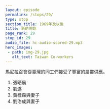 ```yaml
---
layout: episode
permalink: /stops/29/
type: stop
section_title: 1969年及以後
title: 新的開始
page_rank: 29
stop_id: 29
audio_file: hc-audio-scored-29.mp3
hero_images:
 - path: img-29.jpg
   alt_text: Taiwan Co-workers
---
```


<!-- The church in Manila received abundant spiritual flow and supply from Taiwan co-workers who came to help.

1. Chang Wu-chen
2. Liu Suey
3. Hwang Gui Seng & Wife
4. Liu Chi Cheng & Wife -->

<!---
title: 新的開始
-->
馬尼拉召會從臺灣的同工們接受了豐富的屬靈供應。

1. 張晤晨
2. 劉遂
3. 黃桂森與妻子
4. 劉治成與妻子


<!--- TRANSCRIPT
The next few years marked a period of the church in Manila receiving abundant spiritual flow and supply from Taiwan. Co-workers including Chang Wu-chen, Liu Suey, Hwang Gui-seng and Liu Chi-cheng frequently visited and even stayed in the Philippines for extended periods to provide training and hold conferences. 

馬尼拉召會接下來幾年從臺灣接受了豐富的屬靈供應。同工們包括張唔晨、劉遂、黃桂森和劉治成經常來訪問，甚至長期待在菲律濱以舉行種種訓練和特會。
-->